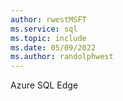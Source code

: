 ```yaml
---	
author: rwestMSFT	
ms.service: sql	
ms.topic: include	
ms.date: 05/09/2022
ms.author: randolphwest	
---
```


Azure SQL Edge